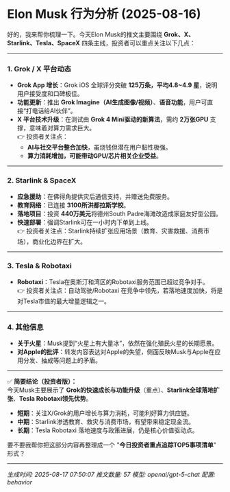 # Elon Musk 行为分析 (2025-08-16)

好的，我来帮你梳理一下。今天Elon Musk的推文主要围绕 **Grok、X、Starlink、Tesla、SpaceX** 四条主线，投资者可以重点关注以下几点：  

---

### **1. Grok / X 平台动态**  
- **Grok App 增长**：Grok iOS 全球评分突破 **125万条，平均4.8~4.9 星**，说明用户接受度和口碑极佳。  
- **功能更新**：推出 **Grok Imagine（AI生成图像/视频）**、**语音功能**，用户可直接“打电话给AI伙伴”。  
- **X 平台技术升级**：在测试由 **Grok 4 Mini驱动的新算法**，需约 **2万张GPU** 支撑，意味着对算力需求巨大。  
👉 投资者关注点：  
   - **AI与社交平台整合加快**，虽烧钱但潜在用户黏性极强。  
   - **算力消耗增加，可能带动GPU/芯片相关企业受益**。  

---

### **2. Starlink & SpaceX**  
- **应急援助**：在佛得角提供灾后通信支持，并赠送免费服务。  
- **教育网络**：已连接 **3100所洪都拉斯学校**。  
- **落地项目**：投资 **440万美元**将德州South Padre海滩改造成家庭友好型公园。  
- **快速部署**：强调Starlink可在一小时内下单到上线。  
👉 投资者关注点：Starlink持续扩张应用场景（教育、灾害救援、消费市场），商业化边界在扩大。  

---

### **3. Tesla & Robotaxi**  
- **Robotaxi**：Tesla在奥斯汀和湾区的Robotaxi服务范围已超过竞争对手。  
👉 投资者关注点：自动驾驶/Robotaxi 在竞争中领先，若落地速度加快，将是对Tesla市值的最大增量逻辑之一。  

---

### **4. 其他信息**  
- **关于火星**：Musk提到“火星上有大量冰”，依然在强化殖民火星的长期愿景。  
- **对Apple的批评**：转发内容表达对Apple的失望，侧面反映Musk与Apple在应用分发、抽成等问题上的矛盾。  

---

✅ **简要结论（投资者版）：**  
今天Musk主要展示了 **Grok的快速成长与功能升级**（重点）、**Starlink全球落地扩张**、**Tesla Robotaxi领先优势**。  
- **短期**：关注X/Grok的用户增长与算力消耗，可能利好算力供应链。  
- **中期**：Starlink渗透教育、救灾与消费市场，有望带来稳定现金流。  
- **长期**：Tesla Robotaxi 落地速度与政策进展，仍是核心价值驱动点。  

要不要我帮你把这部分内容再整理成一个 "**今日投资者重点追踪TOP5事项清单**" 形式？

---
*生成时间: 2025-08-17 07:50:07*
*推文数量: 57*
*模型: openai/gpt-5-chat*
*配置: behavior*
